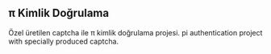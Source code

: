 ## π Kimlik Doğrulama
Özel üretilen captcha ile π kimlik doğrulama projesi.
pi authentication project with specially produced captcha.
